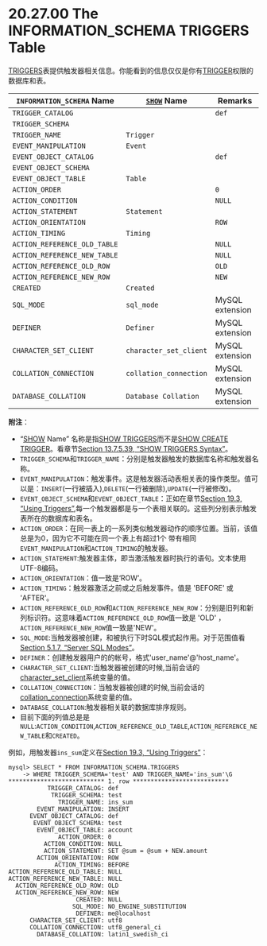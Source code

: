 # 20.27.00 The INFORMATION_SCHEMA TRIGGERS Table

[TRIGGERS](./20.27.00_The_INFORMATION_SCHEMA_TRIGGERS_Table.md)表提供触发器相关信息。你能看到的信息仅仅是你有[TRIGGER](../Chapter_06/06.02.01_Privileges_Provided_by_MySQL.md)权限的数据库和表。

<table>
<thead>
<tr>
	<th scope="col"><code class="literal">INFORMATION_SCHEMA</code> Name</th>
	<th scope="col"><a class="link" href="show.html" title="13.7.5. SHOW Syntax"><code class="literal">SHOW</code></a> Name</th>
	<th scope="col">Remarks</th>
</tr>
</thead>

<tbody>
<tr>
	<td scope="row"><code class="literal">TRIGGER_CATALOG</code></td>
	<td> </td>
	<td><code class="literal">def</code></td>
</tr>

<tr>
	<td scope="row"><code class="literal">TRIGGER_SCHEMA</code></td>
	<td> </td>
	<td> </td>
</tr>

<tr>
	<td scope="row"><code class="literal">TRIGGER_NAME</code></td>
	<td><code class="literal">Trigger</code></td>
	<td> </td>
</tr>

<tr>
	<td scope="row"><code class="literal">EVENT_MANIPULATION</code></td>
	<td><code class="literal">Event</code></td>
	<td> </td>
</tr>

<tr>
	<td scope="row"><code class="literal">EVENT_OBJECT_CATALOG</code></td>
	<td> </td>
	<td><code class="literal">def</code></td>
</tr>

<tr>
	<td scope="row"><code class="literal">EVENT_OBJECT_SCHEMA</code></td>
	<td> </td>
	<td> </td>
</tr>

<tr>
	<td scope="row"><code class="literal">EVENT_OBJECT_TABLE</code></td>
	<td><code class="literal">Table</code></td>
	<td> </td>
</tr>

<tr>
	<td scope="row"><code class="literal">ACTION_ORDER</code></td>
	<td> </td>
	<td><code class="literal">0</code></td>
</tr>

<tr>
	<td scope="row"><code class="literal">ACTION_CONDITION</code></td>
	<td> </td>
	<td><code class="literal">NULL</code></td>
</tr>

<tr>
	<td scope="row"><code class="literal">ACTION_STATEMENT</code></td>
	<td><code class="literal">Statement</code></td>
	<td> </td>
</tr>

<tr>
	<td scope="row"><code class="literal">ACTION_ORIENTATION</code></td>
	<td> </td>
	<td><code class="literal">ROW</code></td>
</tr>

<tr>
	<td scope="row"><code class="literal">ACTION_TIMING</code></td>
	<td><code class="literal">Timing</code></td>
	<td> </td>
</tr>

<tr>
	<td scope="row"><code class="literal">ACTION_REFERENCE_OLD_TABLE</code></td>
	<td> </td>
	<td><code class="literal">NULL</code></td>
</tr>

<tr>
	<td scope="row"><code class="literal">ACTION_REFERENCE_NEW_TABLE</code></td>
	<td> </td>
	<td><code class="literal">NULL</code></td>
</tr>

<tr>
	<td scope="row"><code class="literal">ACTION_REFERENCE_OLD_ROW</code></td>
	<td> </td>
	<td><code class="literal">OLD</code></td>
</tr>

<tr>
	<td scope="row"><code class="literal">ACTION_REFERENCE_NEW_ROW</code></td>
	<td> </td>
	<td><code class="literal">NEW</code></td>
</tr>

<tr>
	<td scope="row"><code class="literal">CREATED</code></td>
	<td><code class="literal">Created</code></td>
	<td> </td>
</tr>

<tr>
	<td scope="row"><code class="literal">SQL_MODE</code></td>
	<td><code class="literal">sql_mode</code></td>
	<td>MySQL extension</td>
</tr>

<tr>
	<td scope="row"><code class="literal">DEFINER</code></td>
	<td><code class="literal">Definer</code></td>
	<td>MySQL extension</td>
</tr>

<tr>
	<td scope="row"><code class="literal">CHARACTER_SET_CLIENT</code></td>
	<td><code class="literal">character_set_client</code></td>
	<td>MySQL extension</td>
</tr>

<tr>
	<td scope="row"><code class="literal">COLLATION_CONNECTION</code></td>
	<td><code class="literal">collation_connection</code></td>
	<td>MySQL extension</td>
</tr>

<tr>
	<td scope="row"><code class="literal">DATABASE_COLLATION</code></td>
	<td><code class="literal">Database Collation</code></td>
	<td>MySQL extension</td>
</tr>
</tbody>
</table>

**附注**：

- “[SHOW](../Chapter_13/13.07.05_SHOW_Syntax.md) Name” 名称是指[SHOW TRIGGERS](../Chapter_13/13.07.05_SHOW_Syntax.md#13.07.05.39)而不是[SHOW CREATE TRIGGER](../Chapter_13/13.07.05_SHOW_Syntax.md#13.07.05.13)。看章节[Section 13.7.5.39, “SHOW TRIGGERS Syntax”](../Chapter_13/13.07.05_SHOW_Syntax.md#13.07.05.39)。
- `TRIGGER_SCHEMA`和`TRIGGER_NAME`：分别是触发器触发的数据库名称和触发器名称。
- `EVENT_MANIPULATION`：触发事件。这是触发器活动表相关表的操作类型。值可以是：`INSERT`(一行被插入),`DELETE`(一行被删除),`UPDATE`(一行被修改)。
- `EVENT_OBJECT_SCHEMA`和`EVENT_OBJECT_TABLE`：正如在章节[Section 19.3, “Using Triggers”](../Chapter_19/19.03.00_Using_Triggers.md),每一个触发器都是与一个表相关联的。这些列分别表示触发表所在的数据库和表名。
- `ACTION_ORDER`：在同一表上的一系列类似触发器动作的顺序位置。当前，该值总是为0，因为它不可能在同一个表上有超过1个 带有相同`EVENT_MANIPULATION`和`ACTION_TIMING`的触发器。
- `ACTION_STATEMENT`:触发器主体，即当激活触发器时执行的语句。文本使用UTF-8编码。
- `ACTION_ORIENTATION`：值一致是‘ROW’。
- `ACTION_TIMING`：触发器激活之前或之后触发事件。值是 'BEFORE' 或 'AFTER'。
- `ACTION_REFERENCE_OLD_ROW`和`ACTION_REFERENCE_NEW_ROW`：分别是旧列和新列标识符。这意味着`ACTION_REFERENCE_OLD_ROW`值一致是 'OLD' ，`ACTION_REFERENCE_NEW_ROW`值一致是'NEW'。
- `SQL_MODE`:当触发器被创建，和被执行下时SQL模式起作用。对于范围值看[Section 5.1.7, “Server SQL Modes”](../Chapter_05/05.01.07_Server_SQL_Modes.md)。
- `DEFINER`：创建触发器用户的的帐号，格式'user_name'@'host_name'。
- `CHARACTER_SET_CLIENT`:当触发器被创建的时候,当前会话的[character_set_client](../Chapter_05/05.01.04_Server_System_Variables.md)系统变量的值。
- `COLLATION_CONNECTION`：当触发器被创建的时候,当前会话的[collation_connection](../Chapter_05/05.01.04_Server_System_Variables.md)系统变量的值。
- `DATABASE_COLLATION`:触发器相关联的数据库排序规则。
- 目前下面的列值总是是`NULL`:`ACTION_CONDITION`,`ACTION_REFERENCE_OLD_TABLE`,`ACTION_REFERENCE_NEW_TABLE`和`CREATED`。

例如，用触发器`ins_sum`定义在[Section 19.3, “Using Triggers”](../Chapter_19/19.03.00_Using_Triggers.md)：

	mysql> SELECT * FROM INFORMATION_SCHEMA.TRIGGERS
	    -> WHERE TRIGGER_SCHEMA='test' AND TRIGGER_NAME='ins_sum'\G
	*************************** 1. row ***************************
	           TRIGGER_CATALOG: def
	            TRIGGER_SCHEMA: test
	              TRIGGER_NAME: ins_sum
	        EVENT_MANIPULATION: INSERT
	      EVENT_OBJECT_CATALOG: def
	       EVENT_OBJECT_SCHEMA: test
	        EVENT_OBJECT_TABLE: account
	              ACTION_ORDER: 0
	          ACTION_CONDITION: NULL
	          ACTION_STATEMENT: SET @sum = @sum + NEW.amount
	        ACTION_ORIENTATION: ROW
	             ACTION_TIMING: BEFORE
	ACTION_REFERENCE_OLD_TABLE: NULL
	ACTION_REFERENCE_NEW_TABLE: NULL
	  ACTION_REFERENCE_OLD_ROW: OLD
	  ACTION_REFERENCE_NEW_ROW: NEW
	                   CREATED: NULL
	                  SQL_MODE: NO_ENGINE_SUBSTITUTION
	                   DEFINER: me@localhost
	      CHARACTER_SET_CLIENT: utf8
	      COLLATION_CONNECTION: utf8_general_ci
	        DATABASE_COLLATION: latin1_swedish_ci